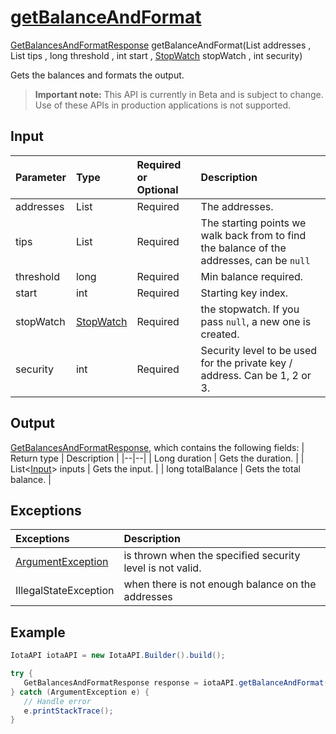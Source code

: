 
# [getBalanceAndFormat](https://github.com/iotaledger/iota-java/blob/master/jota/src/main/java/org/iota/jota/IotaAPI.java#L811)
 [GetBalancesAndFormatResponse](https://github.com/iotaledger/iota-java/blob/master/jota/src/main/java/org/iota/jota/dto/response/GetBalancesAndFormatResponse.java) getBalanceAndFormat(List<String> addresses , List<String> tips , long threshold , int start , [StopWatch](https://github.com/iotaledger/iota-java/blob/master/jota/src/main/java/org/iota/jota/utils/StopWatch.java) stopWatch , int security)

Gets the balances and formats the output.
> **Important note:** This API is currently in Beta and is subject to change. Use of these APIs in production applications is not supported.

## Input
| Parameter       | Type | Required or Optional | Description |
|:---------------|:--------|:--------| :--------|
| addresses | List<String> | Required | The addresses. |
| tips | List<String> | Required | The starting points we walk back from to find the balance of the addresses, can be `null` |
| threshold | long | Required | Min balance required. |
| start | int | Required | Starting key index. |
| stopWatch | [StopWatch](https://github.com/iotaledger/iota-java/blob/master/jota/src/main/java/org/iota/jota/utils/StopWatch.java) | Required | the stopwatch. If you pass `null`, a new one is created. |
| security | int | Required | Security level to be used for the private key / address. Can be 1, 2 or 3. |
    
## Output
[GetBalancesAndFormatResponse](https://github.com/iotaledger/iota-java/blob/master/jota/src/main/java/org/iota/jota/dto/response/GetBalancesAndFormatResponse.java), which contains the following fields:
| Return type | Description |
|--|--|
| Long duration | Gets the duration. |
| List<[Input](https://github.com/iotaledger/iota-java/blob/master/jota/src/main/java/org/iota/jota/model/Input.java)> inputs | Gets the input. |
| long totalBalance | Gets the total balance. |

## Exceptions
| Exceptions     | Description |
|:---------------|:--------|
| [ArgumentException](https://github.com/iotaledger/iota-java/blob/master/jota/src/main/java/org/iota/jota/error/ArgumentException.java) | is thrown when the specified security level is not valid. |
| IllegalStateException | when there is not enough balance on the addresses |


 ## Example
 
 ```Java
 IotaAPI iotaAPI = new IotaAPI.Builder().build();

try { 
    GetBalancesAndFormatResponse response = iotaAPI.getBalanceAndFormat(new List<String>(new String[]{"HZVJZWPBGKYXUSTVKHQQDO9CK9DH9AUGLQAKNVCDMGBATRLGJSCYPZVEHMJDMQJPCPBKKVJAO9BV9ZUHQ", "LGIPDIV9OUQUVLVGF9WJEMCCARDGKK9VIP9O9B9RYZCBACQOXN9RYZXKE9IFIJRFVJXXAHAJFJFJOHPAF"}), new List<String>(new String[]{"EDAGI9BECWRNHYPHVVWXCHYLGDDYTLCZPODUSC9GKXNGHUJUPCTTAXDXDGGLTBYHK9WB9ABHVALLGCJMK", "RGGKRAZZUNQ9GNUPJQAWZSLCZSWSB9NIGDFDERDXIATABSAVBJYBEKUBURHXIZXN9AJWBPIINXNHFZHDS"}), 100, 751, new Stopwatch(), 3);
} catch (ArgumentException e) { 
    // Handle error
    e.printStackTrace(); 
}
 ```
